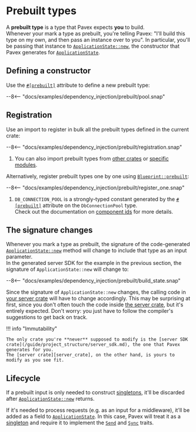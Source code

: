 # Prebuilt types

A **prebuilt type** is a type that Pavex expects **you** to build.\
Whenever your mark a type as prebuilt, you're telling Pavex: "I'll build
this type on my own, and then pass an instance over to you".
In particular, you'll be passing that instance to [`ApplicationState::new`](application_state.md), the constructor that Pavex generates for [`ApplicationState`](application_state.md).

## Defining a constructor

Use the [`#[prebuilt]`][prebuilt_attr] attribute to define a new prebuilt type:

--8<-- "docs/examples/dependency_injection/prebuilt/pool.snap"

## Registration

Use an import to register in bulk all the prebuilt types defined in the current crate:

--8<-- "docs/examples/dependency_injection/prebuilt/registration.snap"

1. You can also import prebuilt types from [other crates][import_other_crates] or [specific modules][import_specific_modules].

Alternatively, register prebuilt types one by one using [`Blueprint::prebuilt`][Blueprint::prebuilt]:

--8<-- "docs/examples/dependency_injection/prebuilt/register_one.snap"

1. `DB_CONNECTION_POOL` is a strongly-typed constant generated by the [`#[prebuilt]`][prebuilt_attr] attribute on the `DbConnectionPool` type.\
   Check out the documentation on [component ids](/guide/attributes/component_id.md) for more details.

## The signature changes

Whenever you mark a type as prebuilt, the signature of the code-generated
[`ApplicationState::new`](application_state.md) method will change to include that type as an input parameter.\
In the generated server SDK for the example in the previous section, the signature of `ApplicationState::new` will change to:

--8<-- "docs/examples/dependency_injection/prebuilt/build_state.snap"

Since the signature of `ApplicationState::new` changes, the calling code in [your server crate][server_crate] will have to change accordingly.
This may be surprising at first, since you don't often touch the code inside [the server crate][server_crate], but it's entirely expected. Don't worry: you just have to follow the compiler's suggestions to get back
on track.

!!! info "Immutability"

    The only crate you're **never** supposed to modify is the [server SDK crate](/guide/project_structure/server_sdk.md), the one that Pavex generates for you. 
    The [server crate][server_crate], on the other hand, is yours to modify as you see fit.

## Lifecycle

If a prebuilt input is only needed to construct [singletons][lifecycles], it'll be discarded after [`ApplicationState::new`](application_state.md) returns.

If it's needed to process requests (e.g. as an input for a middleware), it'll be added as a field to [`ApplicationState`](application_state.md).
In this case, Pavex will treat it as a [singleton][lifecycles] and
require it to implement the [`Send`][Send] and [`Sync`][Sync] traits.

[lifecycles]: constructors.md#lifecycles
[Send]: https://doc.rust-lang.org/std/marker/trait.Send.html
[Sync]: https://doc.rust-lang.org/std/marker/trait.Sync.html
[Blueprint::prebuilt]: /api_reference/pavex/blueprint/struct.Blueprint.html#method.prebuilt
[Blueprint]: /api_reference/pavex/blueprint/struct.Blueprint.html
[server_crate]: /guide/project_structure/server.md
[prebuilt_attr]: /api_reference/pavex/attr.prebuilt.html
[import_other_crates]: /api_reference/pavex/struct.Blueprint.html#dependencies
[import_specific_modules]: /api_reference/pavex/struct.Blueprint.html#specific-modules
